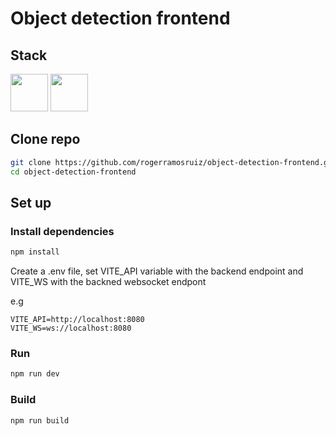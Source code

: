 # Object detection frontend

## Stack 

<img src="https://upload.wikimedia.org/wikipedia/commons/1/1b/Svelte_Logo.svg" height="60"> <img src="https://upload.wikimedia.org/wikipedia/commons/d/d5/Tailwind_CSS_Logo.svg" height="60">


## Clone repo
```bash
git clone https://github.com/rogerramosruiz/object-detection-frontend.git
cd object-detection-frontend
```

## Set up
### Install dependencies

```bash
npm install 
```

Create a .env file, set VITE_API variable with the backend endpoint and VITE_WS with the backned websocket endpont

e.g

```
VITE_API=http://localhost:8080
VITE_WS=ws://localhost:8080
```

### Run

```bash
npm run dev 
```

### Build
```bash
npm run build
```
